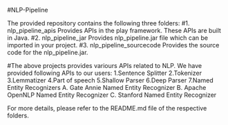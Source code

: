 #NLP-Pipeline

The provided repository contains the following three folders:
#1. nlp_pipeline_apis
	Provides APIs in the play framework. These APIs are built in Java.
#2. nlp_pipeline_jar
	Provides nlp_pipeline.jar file which can be imported in your project.
#3. nlp_pipeline_sourcecode
	Provides the source code for the nlp_pipeline.jar.
	
#The above projects provides variours APIs related to NLP. We have provided following APIs to our users:
	1.Sentence Splitter
	2.Tokenizer
	3.Lemmatizer
	4.Part of speech
	5.Shallow Parser
	6.Deep Parser
	7.Named Entity Recognizers 
		A. Gate Annie Named Entity Recognizer 
		B. Apache OpenNLP Named Entity Recognizer 
		C. Stanford Named Entity Recognizer

For more details, please refer to the README.md file of the respective folders.
